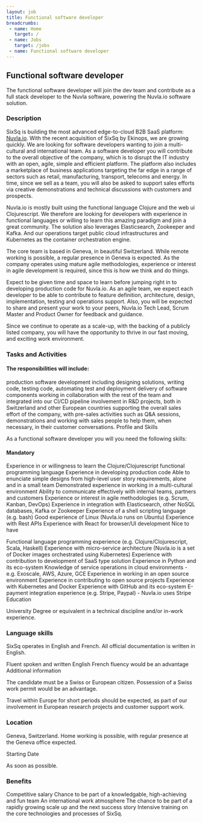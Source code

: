 ```yaml
---
layout: job
title: Functional software developer
breadcrumbs:
 - name: Home
   target: /
 - name: Jobs
   target: /jobs
 - name: Functional software developer
---
```


## Functional software developer

The functional software developer will join the dev team and contribute as a full stack developer to the Nuvla software, powering the Nuvla.io software solution.

### Description

SixSq is building the most advanced edge-to-cloud B2B SaaS platform: [Nuvla.io](https://nuvla.io). With the recent acquisition of SixSq by Ekinops, we are growing quickly. We are looking for software developers wanting to join a multi-cultural and international team. As a software developer you will contribute to the overall objective of the company, which is to disrupt the IT industry with an open, agile, simple and efficient platform. The platform also includes a marketplace of business applications targeting the far edge in a range of sectors such as retail, manufacturing, transport, telecoms and energy. In time, since we sell as a team, you will also be asked to support sales efforts via creative demonstrations and technical discussions with customers and prospects.

Nuvla.io is mostly built using the functional language Clojure and the web ui Clojurescript. We therefore are looking for developers with experience in functional languages or willing to learn this amazing paradigm and join a great community. The solution also leverages Elasticsearch, Zookeeper and Kafka. And our operations target public cloud infrastructures and Kubernetes as the container orchestration engine.

The core team is based in Geneva, in beautiful Switzerland. While remote working is possible, a regular presence in Geneva is expected. As the company operates using mature agile methodologies, experience or interest in agile development is required, since this is how we think and do things.

Expect to be given time and space to learn before jumping right in to developing production code for Nuvla.io. As an agile team, we expect each developer to be able to contribute to feature definition, architecture, design, implementation, testing and operations support. Also, you will be expected to share and present your work to your peers, Nuvla.io Tech Lead, Scrum Master and Product Owner for feedback and guidance.

Since we continue to operate as a scale-up, with the backing of a publicly listed company, you will have the opportunity to thrive in our fast moving, and exciting work environment.

### Tasks and Activities

#### The responsibilities will include:

production software development including designing solutions, writing code, testing code, automating test and deployment
delivery of software components working in collaboration with the rest of the team and integrated into our CI/CD pipeline
involvement in R&D projects, both in Switzerland and other European countries
supporting the overall sales effort of the company, with pre-sales activities such as Q&A sessions, demonstrations and working with sales people to help them, when necessary, in their customer conversations.
Profile and Skills

As a functional software developer you will you need the following skills:

#### Mandatory

Experience in or willingness to learn the Clojure/Clojurescript functional programming language
Experience in developing production code
Able to enunciate simple designs from high-level user story requirements, alone and in a small team
Demonstrated experience in working in a multi-cultural environment
Ability to communicate effectively with internal teams, partners and customers
Experience or interest in agile methodologies (e.g. Scrum, Kanban, DevOps)
Experience in integration with Elasticsearch, other NoSQL databases, Kafka or Zookeeper
Experience of a shell scripting language (e.g. bash)
Good experience of Linux (Nuvla.io runs on Ubuntu)
Experience with Rest APIs
Experience with React for browser/UI development
Nice to have

Functional language programming experience (e.g. Clojure/Clojurescript, Scala, Haskell)
Experience with micro-service architecture (Nuvla.io is a set of Docker images orchestrated using Kubernetes)
Experience with contribution to development of SaaS type solution
Experience in Python and its eco-system
Knowledge of service operations in cloud environments - e.g. Exoscale, AWS, Azure, GCE
Experience in working in an open source environment
Experience in contributing to open source projects
Experience with Kubernetes and Docker
Experience with GitHub and its eco-system
E-payment integration experience (e.g. Stripe, Paypal) - Nuvla.io uses Stripe
Education

University Degree or equivalent in a technical discipline and/or in-work experience.

### Language skills

SixSq operates in English and French. All official documentation is written in English.

Fluent spoken and written English
French fluency would be an advantage
Additional information

The candidate must be a Swiss or European citizen. Possession of a Swiss work permit would be an advantage.

Travel within Europe for short periods should be expected, as part of our involvement in European research projects and customer support work.

### Location

Geneva, Switzerland. Home working is possible, with regular presence at the Geneva office expected.

Starting Date

As soon as possible.

### Benefits

Competitive salary
Chance to be part of a knowledgable, high-achieving and fun team
An international work atmosphere
The chance to be part of a rapidly growing scale up and the next success story
Intensive training on the core technologies and processes of SixSq.
